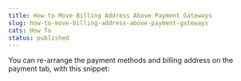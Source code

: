```yaml
---
title: How to Move Billing Address Above Payment Gateways
slug: how-to-move-billing-address-above-payment-gateways
cats: How To
status: published
---
```



  <p>
    You can re-arrange the payment methods and billing address on the payment tab, with this snippet: 
    <script src="https://gist.github.com/clifgriffin/c56a151e6e1a5586b6aa850a82d0e3e3.js" type="text/javascript"></script>
  </p>
